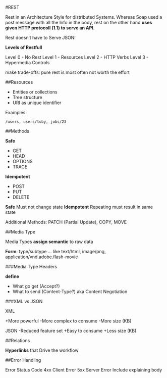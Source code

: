 #REST

Rest in an Architecture Style for distributed Systems. Whereas Soap used a post message with all the Info in the body, rest on the other hand **uses given HTTP protocoll (1.1) to serve an API**.

Rest doesn’t have to Serve JSON!

**Levels of Restfull**

Level 0 - No Rest
Level 1 - Resources
Level 2 - HTTP Verbs
Level 3 - Hypermedia Controls

make trade-offs: pure rest is most often not worth the effort

##Resources

- Entities or collections
- Tree structure
- URI as unique identifier

Examples:

```/users, users/toby, jobs/23```

##Methods

**Safe**

- GET
- HEAD
- OPTIONS
- TRACE

**Idempotent**

- POST
- PUT
- DELETE

**Safe** Must not change state
**Idempotent** Repeating must result in same state

Additional Methods: PATCH (Partial Update), COPY, MOVE

##Media Type

Media Types **assign semantic** to raw data

**Form**: type/subtype      … like text/html, image/png, application/vnd.adobe.flash-movie

###Media Type Headers

**define**


- What go get (Accept?)
- What to send (Content-Type?)
aka Content Negotiation



###XML vs JSON

XML

+More powerful
-More complex to consume
-More size (KB)

JSON
-Reduced feature set
+Easy to consume
+Less size (KB)

##Relations

**Hyperlinks** that Drive the workflow

##Error Handling

Error Status Code
4xx Client Error
5xx Server Error
Include explaining body